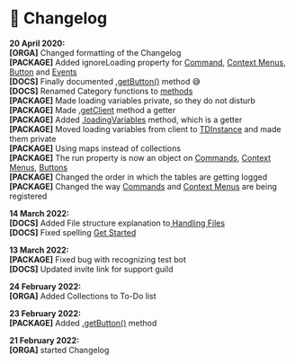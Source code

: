 # 📄 Changelog

**20 April 2020:**\
**\[ORGA]** Changed formatting of the Changelog\
**\[PACKAGE]** Added ignoreLoading property for [Command](../handling-files/commands.md), [Context Menus](../handling-files/context-menus.md), [Button](../handling-files/buttons.md) and [Events](../handling-files/events.md)\
**\[DOCS]** Finally documented [.getButton()](../methods/getbutton.md) method 😅\
**\[DOCS]** Renamed Category functions to [methods](broken-reference)\
**\[PACKAGE]** Made loading variables private, so they do not disturb\
**\[PACKAGE]** Made [.getClient](../methods/getclient.md) method a getter\
**\[PACKAGE]** Added [.loadingVariables](../methods/loadingvariables.md) method, which is a getter\
**\[PACKAGE]** Moved loading variables from client to [TDInstance](../classes/tdinstance.md) and made them private\
**\[PACKAGE]** Using maps instead of collections\
**\[PACKAGE]** The run property is now an object on [Commands](../handling-files/commands.md), [Context Menus](../handling-files/context-menus.md), [Buttons](../handling-files/buttons.md)\
**\[PACKAGE]** Changed the order in which the tables are getting logged\
**\[PACKAGE]** Changed the way [Commands](../handling-files/commands.md) and [Context Menus](../handling-files/context-menus.md) are being registered

**14 March 2022:**\
**\[DOCS]** Added File structure explanation to[ Handling Files](broken-reference)\
**\[DOCS]** Fixed spelling [Get Started](../get-started.md)

**13 March 2022:**\
**\[PACKAGE]** Fixed bug with recognizing test bot\
**\[DOCS]** Updated invite link for support guild

**24 February 2022:**\
**\[ORGA]** Added Collections to To-Do list

**23 February 2022:**\
**\[PACKAGE]** Added [.getButton()](../methods/getbutton.md) method

**21 February 2022:**\
**\[ORGA]** started Changelog
